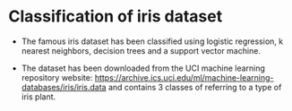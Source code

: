 # Classification of iris dataset

- The famous iris dataset has been classified using logistic regression, k nearest neighbors, decision trees and a support vector machine.

- The dataset has been downloaded from the UCI machine learning repository website: https://archive.ics.uci.edu/ml/machine-learning-databases/iris/iris.data and contains 3 classes of referring to a type of iris plant.
